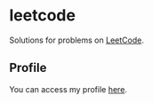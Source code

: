 # leetcode

Solutions for problems on [LeetCode](https://leetcode.com).

## Profile

You can access my profile [here](https://leetcode.com/GabrielMontplaisir/).
